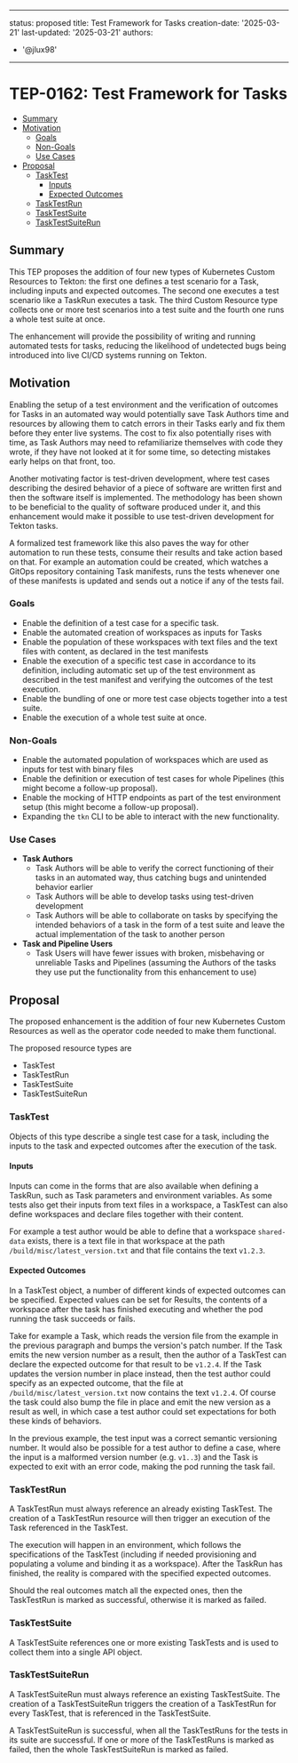 
---
status: proposed
title: Test Framework for Tasks
creation-date: '2025-03-21'
last-updated: '2025-03-21'
authors:
- '@jlux98'
---

# TEP-0162: Test Framework for Tasks

<!-- toc -->
- [Summary](#summary)
- [Motivation](#motivation)
  - [Goals](#goals)
  - [Non-Goals](#non-goals)
  - [Use Cases](#use-cases)
- [Proposal](#proposal)
  - [TaskTest](#tasktest)
    - [Inputs](#inputs)
    - [Expected Outcomes](#expected-outcomes)
  - [TaskTestRun](#tasktestrun)
  - [TaskTestSuite](#tasktestsuite)
  - [TaskTestSuiteRun](#tasktestsuiterun)
<!-- /toc -->

## Summary

This TEP proposes the addition of four new types of Kubernetes Custom Resources
to Tekton: the first one defines a test scenario for a Task, including inputs
and expected outcomes.
The second one executes a test scenario like a TaskRun executes a task.
The third Custom Resource type collects one or more test scenarios into a test
suite and the fourth one runs a whole test suite at once.

The enhancement will provide the possibility of writing and running automated
tests for tasks, reducing the likelihood of undetected bugs being introduced
into live CI/CD systems running on Tekton.

## Motivation

Enabling the setup of a test environment and the verification of outcomes for
Tasks in an automated way would potentially save Task Authors time and resources
by allowing them to catch errors in their Tasks early and fix them before they
enter live systems.
The cost to fix also potentially rises with time, as Task Authors may need to
refamiliarize themselves with code they wrote, if they have not looked at it for
some time, so detecting mistakes early helps on that front, too.

Another motivating factor is test-driven development, where test cases
describing the desired behavior of a piece of software are written first and
then the software itself is implemented.
The methodology has been shown to be beneficial to the quality of software
produced under it, and this enhancement would make it possible to use
test-driven development for Tekton tasks.

A formalized test framework like this also paves the way for other automation
to run these tests, consume their results and take action based on that.
For example an automation could be created, which watches a GitOps repository
containing Task manifests, runs the tests whenever one of these manifests is
updated and sends out a notice if any of the tests fail.

### Goals

- Enable the definition of a test case for a specific task.
- Enable the automated creation of workspaces as inputs for Tasks
- Enable the population of these workspaces with text files and the text files
  with content, as declared in the test manifests
- Enable the execution of a specific test case in accordance to its definition,
including automatic set up of the test environment as described in the test
manifest and verifying the outcomes of the test execution.
- Enable the bundling of one or more test case objects together into a test
  suite.
- Enable the execution of a whole test suite at once.

### Non-Goals

- Enable the automated population of workspaces which are used as inputs for
  test with binary files
- Enable the definition or execution of test cases for whole Pipelines (this
  might become a follow-up proposal).
- Enable the mocking of HTTP endpoints as part of the test environment setup
  (this might become a follow-up proposal).
- Expanding the `tkn` CLI to be able to interact with the new functionality.

### Use Cases

- **Task Authors**
  - Task Authors will be able to verify the correct functioning of their tasks
  in an automated way, thus catching bugs and unintended behavior earlier
  - Task Authors will be able to develop tasks using test-driven development
  - Task Authors will be able to collaborate on tasks by specifying the intended
  behaviors of a task in the form of a test suite and leave the actual
  implementation of the task to another person
- **Task and Pipeline Users**
  - Task Users will have fewer issues with broken, misbehaving or unreliable
  Tasks and Pipelines (assuming the Authors of the tasks they use put the
  functionality from this enhancement to use)

## Proposal

The proposed enhancement is the addition of four new Kubernetes Custom Resources
as well as the operator code needed to make them functional.

The proposed resource types are
- TaskTest
- TaskTestRun
- TaskTestSuite
- TaskTestSuiteRun

### TaskTest
Objects of this type describe a single test case for a task, including the
inputs to the task and expected outcomes after the execution of the task.

#### Inputs
Inputs can come in the forms that are also available when defining a TaskRun,
such as Task parameters and environment variables.
As some tests also get their inputs from text files in a workspace, a TaskTest
can also define workspaces and declare files together with their content.

For example a test author would be able to define that a workspace `shared-data`
exists, there is a text file in that workspace at the path
`/build/misc/latest_version.txt` and that file contains the text `v1.2.3`.

#### Expected Outcomes

In a TaskTest object, a number of different kinds of expected outcomes can be
specified.
Expected values can be set for Results, the contents of a workspace after the
task has finished executing and whether the pod running the task succeeds or
fails.

Take for example a Task, which reads the version file from the example in the
previous paragraph and bumps the version's patch number. If the Task emits the
new version number as a result, then the author of a TaskTest can declare the
expected outcome for that result to be `v1.2.4`.
If the Task updates the version number in place instead, then the test author
could specify as an expected outcome, that the file at
`/build/misc/latest_version.txt` now contains the text `v1.2.4`.
Of course the task could also bump the file in place and emit the new version as
a result as well, in which case a test author could set expectations for both
these kinds of behaviors.

In the previous example, the test input was a correct semantic versioning
number.
It would also be possible for a test author to define a case, where the input is
a malformed version number (e.g. `v1..3`) and the Task is expected to exit with
an error code, making the pod running the task fail.

### TaskTestRun

A TaskTestRun must always reference an already existing TaskTest.
The creation of a TaskTestRun resource will then trigger an execution of the
Task referenced in the TaskTest.

The execution will happen in an environment, which follows the specifications of
the TaskTest (including if needed provisioning and populating a volume and
binding it as a workspace).
After the TaskRun has finished, the reality is compared with the specified
expected outcomes.

Should the real outcomes match all the expected ones, then the TaskTestRun is marked
as successful, otherwise it is marked as failed.

### TaskTestSuite

A TaskTestSuite references one or more existing TaskTests and is used to collect
them into a single API object.

### TaskTestSuiteRun

A TaskTestSuiteRun must always reference an existing TaskTestSuite.
The creation of a TaskTestSuiteRun triggers the creation of a TaskTestRun for
every TaskTest, that is referenced in the TaskTestSuite.

A TaskTestSuiteRun is successful, when all the TaskTestRuns for the tests in its
suite are successful. If one or more of the TaskTestRuns is marked as failed,
then the whole TaskTestSuiteRun is marked as failed.
